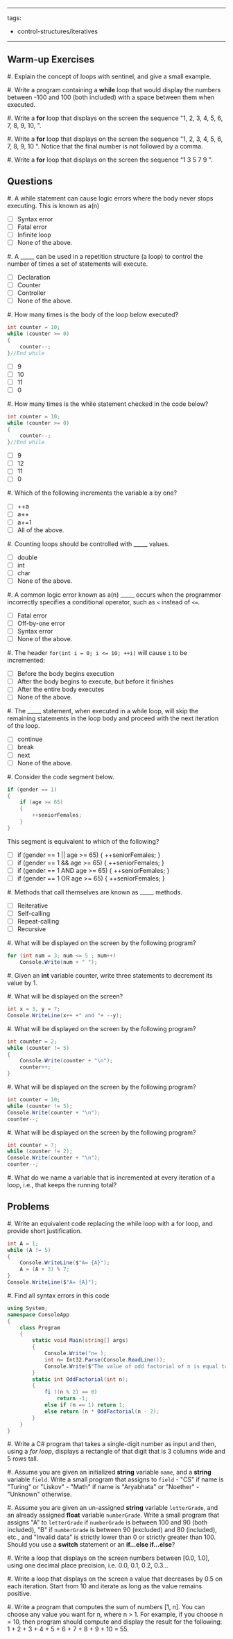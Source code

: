 <!--

DO NOT EDIT THIS FILE

Edit exercises_w_sol/flow/iteratives.md, and run
make exercises/flow/iteratives.md
instead.
-->

---
tags:
  - control-structures/iteratives
---

## Warm-up Exercises

#. Explain the concept of loops with sentinel, and give a small example.


#. Write a program containing a **while** loop that would display the numbers between -100 and 100 (both included) with a space between them when executed.


#. Write a **for** loop that displays on the screen the sequence "1, 2, 3, 4, 5, 6, 7, 8, 9, 10, ".


#. Write a **for** loop that displays on the screen the sequence "1, 2, 3, 4, 5, 6, 7, 8, 9, 10 ". Notice that the final number is not followed by a comma.


#. Write a **for** loop that displays on the screen the sequence “1 3 5 7 9 ”.



## Questions

#. A while statement can cause logic errors where the body never stops executing.
This is known as a(n)
- [ ] Syntax error
- [ ] Fatal error
- [ ] Infinite loop
- [ ] None of the above.

#. A _____ can be used in a repetition structure (a loop) to control the number of times a set of statements will execute.
- [ ] Declaration
- [ ] Counter
- [ ] Controller
- [ ] None of the above.

#. How many times is the body of the loop below executed?
```cs
int counter = 10;
while (counter >= 0)
{
    counter--;
}//End while
```
- [ ] 9
- [ ] 10
- [ ] 11
- [ ] 0

#. How many times is the while statement checked in the code below?
```cs
int counter = 10;
while (counter >= 0)
{
    counter--;
}//End while
```
- [ ] 9
- [ ] 12
- [ ] 11
- [ ] 0

#. Which of the following increments the variable a by one?
- [ ] ++a
- [ ] a++
- [ ] a+=1
- [ ] All of the above.

#. Counting loops should be controlled with _____ values.
- [ ] double
- [ ] int
- [ ] char
- [ ] None of the above.

#. A common logic error known as a(n) _____ occurs when the programmer incorrectly specifies a conditional operator, such as `<` instead of `<=`.
- [ ] Fatal error
- [ ] Off-by-one error
- [ ] Syntax error
- [ ] None of the above.

#. The header `for(int i = 0; i <= 10; ++i)` will cause `i` to be incremented:
- [ ] Before the body begins execution
- [ ] After the body begins to execute, but before it finishes
- [ ] After the entire body executes
- [ ] None of the above.

#. The _____ statement, when executed in a while loop, will skip the remaining statements in the loop body and proceed with the next iteration of the loop.
- [ ] continue
- [ ] break
- [ ] next
- [ ] None of the above.

#. Consider the code segment below.
```cs
if (gender == 1)
{
    if (age >= 65)
    {
        ++seniorFemales;
    }
}
```
This segment is equivalent to which of the following?
- [ ] if (gender == 1 || age >= 65)
{
    ++seniorFemales;
}
- [ ] if (gender == 1 && age >= 65)
{
    ++seniorFemales;
}
- [ ] if (gender == 1 AND age >= 65)
{
    ++seniorFemales;
}
- [ ] if (gender == 1 OR age >= 65)
{
    ++seniorFemales;
}

#. Methods that call themselves are known as _____ methods.
- [ ] Reiterative
- [ ] Self-calling
- [ ] Repeat-calling
- [ ] Recursive

#. What will be displayed on the screen by the following program?

```cs
for (int num = 3; num <= 5 ; num++)
	Console.Write(num + " ");
```


#. Given an **int** variable counter, write three statements to decrement its value by 1.


#. What will be displayed on the screen?

```cs
int x = 3, y = 7;
Console.WriteLine(x++ +" and "+ --y);
```


#. What will be displayed on the screen by the following program?

```cs
int counter = 2;
while (counter != 5)
{
	Console.Write(counter + "\n");
	counter++;
}
```


#. What will be displayed on the screen by the following program?

```cs
int counter = 10;
while (counter != 5);
Console.Write(counter + "\n");
counter--;
```


#. What will be displayed on the screen by the following program?

```cs
int counter = 7;
while (counter != 2);
Console.Write(counter + "\n");
counter--;
```


#. What do we name a variable that is incremented at every iteration of a loop, i.e., that keeps the running total?



## Problems

#. Write an equivalent code replacing the while loop with a for loop, and provide short justification.
```cs
int A = 1;
while (A != 5)
{
    Console.WriteLine($"A= {A}");
    A = (A + 3) % 7;
}
Console.WriteLine($"A= {A}");
```


#. Find all syntax errors in this code
```cs
using System;
namespace ConsoleApp
{
    class Program
    {
        static void Main(string[] args)
        {
            Console.Write("n= );
            int n= Int32.Parse(Console.ReadLine());
            Console.Write($"The value of odd factorial of n is equal to {OddFactorial(n)}");
        }
        static int OddFactorial(int n);
        {
            fi ((n % 2) == 0)
                return -1;
            else if (n == 1) return 1;
            else return (n * OddFactorial(n - 2);
        }
    }
}
```

#. Write a C# program that takes a single-digit number as input and then, using a *for loop*, displays a rectangle of that digit that is 3 columns wide and 5 rows tall.


#. Assume you are given an initialized **string** variable `name`, and a **string** variable `field`. Write a small program that assigns to `field`
	- "CS" if name is "Turing" or "Liskov"
	- "Math" if name is "Aryabhata" or "Noether"
	- "Unknown" otherwise.


#. Assume you are given an un-assigned **string** variable `letterGrade`, and an already assigned **float** variable `numberGrade`. Write a small program that assigns "A" to `letterGrade` if `numberGrade` is between 100 and 90 (both included), "B" if `numberGrade` is between 90 (excluded) and 80 (included), etc., and "Invalid data" is strictly lower than 0 or strictly greater than 100.
Should you use a **switch** statement or an **if...else if...else**?


#. Write a loop that displays on the screen numbers between [0.0, 1.0], using one decimal place precision, i.e. 0.0, 0.1, 0.2, 0.3...


#. Write a loop that displays on the screen a value that decreases by 0.5 on each iteration. Start from 10 and iterate as long as the value remains positive.


#. Write a program that computes the sum of numbers [1, n]. You can choose any value you want for n, where n > 1. For example, if you choose n = 10, then program should compute and display the result for the following: 1 + 2 + 3 + 4 + 5 + 6 + 7 + 8 + 9 + 10 = 55.

